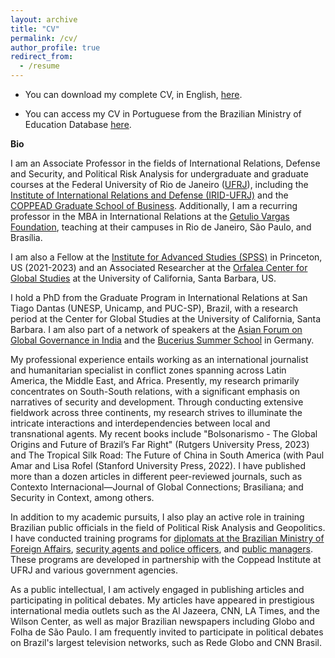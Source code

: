 ```yaml
---
layout: archive
title: "CV"
permalink: /cv/
author_profile: true
redirect_from:
  - /resume
---
```


- You can download my complete CV, in English, [here](https://drive.google.com/file/d/1Qm_-cpFd-3QKtmv6y-_jgGiAdUhvgVDM/view?usp=drive_link).

- You can access my CV in Portuguese from the Brazilian Ministry of Education Database [here](http://lattes.cnpq.br/3406943273224326).



**Bio**

I am an Associate Professor in the fields of International Relations, Defense and Security, and Political Risk Analysis for undergraduate and graduate courses at the Federal University of Rio de Janeiro ([UFRJ](https://ufrj.br/)), including the [Institute of International Relations and Defense (IRID-UFRJ)](https://irid.ufrj.br/) and the [COPPEAD Graduate School of Business](https://www.coppead.ufrj.br/en/). Additionally, I am a recurring professor in the MBA in International Relations at the [Getulio Vargas Foundation](https://fgv.br/mba/ri), teaching at their campuses in Rio de Janeiro, São Paulo, and Brasília. 

I am also a Fellow at the [Institute for Advanced Studies (SPSS)](https://www.ias.edu/ideas/2022/fernando-brancoli-fellow-summer-program-social-science) in Princeton, US (2021-2023) and an Associated Researcher at the [Orfalea Center for Global Studies](https://secure.lsit.ucsb.edu/gisp/d7_orfalea-2/people/fernando-brancoli) at the University of California, Santa Barbara, US. 

I hold a PhD from the Graduate Program in International Relations at San Tiago Dantas (UNESP, Unicamp, and PUC-SP), Brazil, with a research period at the Center for Global Studies at the University of California, Santa Barbara. I am also part of a network of speakers at the [Asian Forum on Global Governance in India](https://www.orfonline.org/contributors/fernando-brancoli/) and the [Bucerius Summer School](https://www.bucerius-summer-school.de/f/34c66b33f8.pdf) in Germany.

My professional experience entails working as an international journalist and humanitarian specialist in conflict zones spanning across Latin America, the Middle East, and Africa. Presently, my research primarily concentrates on South-South relations, with a significant emphasis on narratives of security and development. Through conducting extensive fieldwork across three continents, my research strives to illuminate the intricate interactions and interdependencies between local and transnational agents. My recent books include "Bolsonarismo - The Global Origins and Future of Brazil’s Far Right" (Rutgers University Press, 2023) and The Tropical Silk Road: The Future of China in South America (with Paul Amar and Lisa Rofel (Stanford University Press, 2022). I have published more than a dozen articles in different peer-reviewed journals, such as Contexto Internacional—Journal of Global Connections; Brasiliana; and Security in Context, among others.

In addition to my academic pursuits, I also play an active role in training Brazilian public officials in the field of Political Risk Analysis and Geopolitics. I have conducted training programs for [diplomats at the Brazilian Ministry of Foreign Affairs](https://www.canalfambras.org.br/problemas-persistentes-nas-revoltas-arabes-sao-tratados-por-fernando-brancoli/), [security agents and police officers](https://www.facebook.com/Coppead/photos/a.311949278846692/2743084612399801/?type=3), and [public managers](https://www.coppead.ufrj.br/novos-lideres-cariocas-tomam-posse-no-aniversario-do-rio/). These programs are developed in partnership with the Coppead Institute at UFRJ and various government agencies. 

As a public intellectual, I am actively engaged in publishing articles and participating in political debates. My articles have appeared in prestigious international media outlets such as the Al Jazeera, CNN, LA Times, and the Wilson Center, as well as major Brazilian newspapers including Globo and Folha de São Paulo. I am frequently invited to participate in political debates on Brazil's largest television networks, such as Rede Globo and CNN Brasil.

